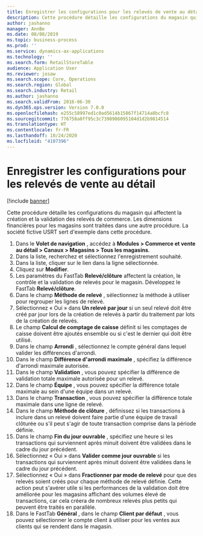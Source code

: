 ```yaml
---
title: Enregistrer les configurations pour les relevés de vente au détail
description: Cette procédure détaille les configurations du magasin qui affectent la création et la validation des relevés de commerce.
author: jashanno
manager: AnnBe
ms.date: 08/08/2019
ms.topic: business-process
ms.prod: ''
ms.service: dynamics-ax-applications
ms.technology: ''
ms.search.form: RetailStoreTable
audience: Application User
ms.reviewer: josaw
ms.search.scope: Core, Operations
ms.search.region: Global
ms.search.industry: Retail
ms.author: jashanno
ms.search.validFrom: 2016-06-30
ms.dyn365.ops.version: Version 7.0.0
ms.openlocfilehash: e255c58997ed1c0ad5614b15867f14714a8bcfc8
ms.sourcegitcommit: 776758a0ff95c3c7398986095104d1d2b9814514
ms.translationtype: HT
ms.contentlocale: fr-FR
ms.lasthandoff: 10/24/2020
ms.locfileid: "4107396"
---
```

# <a name="store-configurations-for-retail-statements"></a> Enregistrer les configurations pour les relevés de vente au détail

[!include [banner](../includes/banner.md)]

Cette procédure détaille les configurations du magasin qui affectent la création et la validation des relevés de commerce. Les dimensions financières pour les magasins sont traitées dans une autre procédure. La société fictive USRT sert d'exemple dans cette procédure.

1. Dans le **Volet de navigation** , accédez à **Modules > Commerce et vente au détail > Canaux > Magasins > Tous les magasins**.
2. Dans la liste, recherchez et sélectionnez l'enregistrement souhaité.
3. Dans la liste, cliquer sur le lien dans la ligne sélectionnée.
4. Cliquez sur **Modifier**.
5. Les paramètres du FastTab **Relevé/clôture** affectent la création, le contrôle et la validation de relevés pour le magasin. Développez le FastTab **Relevé/clôture**.  
6. Dans le champ **Méthode de relevé** , sélectionnez la méthode à utiliser pour regrouper les lignes de relevé.  
7. Sélectionnez « Oui » dans **Un relevé par jour** si un seul relevé doit être créé par jour lors de la création de relevés à partir du traitement par lots de la création de relevés.  
8. Le champ **Calcul de comptage de caisse** définit si les comptages de caisse doivent être ajoutés ensemble ou si c'est le dernier qui doit être utilisé.  
9. Dans le champ **Arrondi** , sélectionnez le compte général dans lequel valider les différences d'arrondi.  
10. Dans le champ **Différence d'arrondi maximale** , spécifiez la différence d'arrondi maximale autorisée.
11. Dans le champ **Validation** , vous pouvez spécifier la différence de validation totale maximale autorisée pour un relevé.
12. Dans le champ **Équipe** , vous pouvez spécifier la différence totale maximale au sein d'une équipe dans un relevé.  
13. Dans le champ **Transaction** , vous pouvez spécifier la différence totale maximale dans une ligne de relevé.  
14. Dans le champ **Méthode de clôture** , définissez si les transactions à inclure dans un relevé doivent faire partie d'une équipe de travail clôturée ou s'il peut s'agir de toute transaction comprise dans la période définie.  
15. Dans le champ **Fin du jour ouvrable** , spécifiez une heure si les transactions qui surviennent après minuit doivent être validées dans le cadre du jour précédent.  
16. Sélectionnez « Oui » dans **Valider comme jour ouvrable** si les transactions qui surviennent après minuit doivent être validées dans le cadre du jour précédent.  
17. Sélectionnez « Oui » dans **Fractionner par mode de relevé** pour que des relevés soient créés pour chaque méthode de relevé définie. Cette action peut s'avérer utile si les performances de la validation doit être améliorée pour les magasins affichant des volumes élevé de transactions, car cela créera de nombreux relevés plus petits qui peuvent être traités en parallèle.  
18. Dans le FastTab **Général** , dans le champ **Client par défaut** , vous pouvez sélectionner le compte client à utiliser pour les ventes aux clients qui se rendent dans le magasin.  

